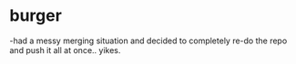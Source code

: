 # burger

-had a messy merging situation and decided to completely re-do the repo and push it all at once.. yikes.
